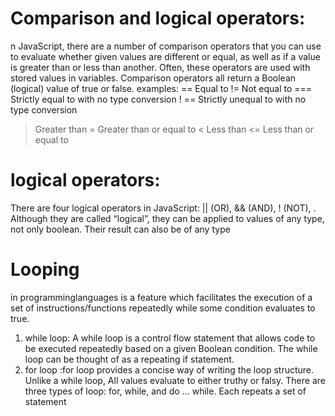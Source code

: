 # Comparison and logical operators:
n JavaScript, there are a number of comparison operators that you can use to evaluate whether given values are different or equal, 
as well as if a value is greater than or less than another. Often, these operators are used with stored values in variables.
Comparison operators all return a Boolean (logical) value of true or false.
  examples:
==	Equal to
!=	Not equal to
===	Strictly equal to with no type conversion
! ==	Strictly unequal to with no type conversion
>	Greater than
>=	Greater than or equal to
<	Less than
<=	Less than or equal to
  
 # logical operators:
  There are four logical operators in JavaScript: || (OR), && (AND), ! (NOT), . 
Although they are called “logical”, they can be applied to values of any type, not only boolean. Their result can also be of any type
 # Looping 
  in programminglanguages is a feature which facilitates the execution of a set of instructions/functions repeatedly while some condition evaluates to true.
1. while loop: A while loop is a control flow statement that allows code to be executed repeatedly based on a given Boolean condition.
 The while loop can be thought of as a repeating if statement.
 2. for loop :for loop provides a concise way of writing the loop structure. Unlike a while loop,
All values evaluate to either truthy or falsy. 
There are three types of loop: for, while, and do ... while. Each repeats a set of statement
